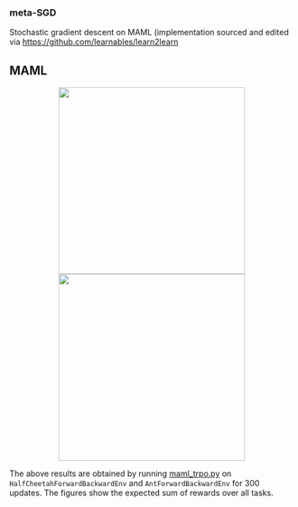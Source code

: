 ### meta-SGD
Stochastic gradient descent on MAML (implementation sourced and edited via https://github.com/learnables/learn2learn

## MAML

<p align="center">
<img src="http://learn2learn.net/assets/img/examples/cheetah_fwdbwd_rewards.png" height="330px" />
<img src="http://learn2learn.net/assets/img/examples/ant_fwdbwd_rewards.png" height="330px" />
</p>

The above results are obtained by running [maml_trpo.py](https://github.com/learnables/learn2learn/blob/master/examples/rl/maml_trpo.py) on `HalfCheetahForwardBackwardEnv` and `AntForwardBackwardEnv` for 300 updates.
The figures show the expected sum of rewards over all tasks.
